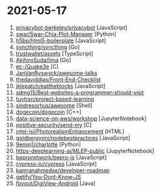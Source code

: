 # 2021-05-17

1. [privacybot-berkeley/privacybot](https://github.com/privacybot-berkeley/privacybot "") [JavaScript]
2. [swar/Swar-Chia-Plot-Manager](https://github.com/swar/Swar-Chia-Plot-Manager "This is a Cross-Platform Plot Manager for Chia Plotting that is simple, easy-to-use, and reliable.") [Python]
3. [h5bp/html5-boilerplate](https://github.com/h5bp/html5-boilerplate "A professional front-end template for building fast, robust, and adaptable web apps or sites.") [JavaScript]
4. [syncthing/syncthing](https://github.com/syncthing/syncthing "Open Source Continuous File Synchronization") [Go]
5. [trustwallet/assets](https://github.com/trustwallet/assets "A comprehensive, up-to-date collection of information about several thousands (!) of crypto tokens.") [TypeScript]
6. [AkihiroSuda/lima](https://github.com/AkihiroSuda/lima "Lima: Linux-on-Mac (macOS subsystem for Linux, containerd for Mac)") [Go]
7. [ec-/Quake3e](https://github.com/ec-/Quake3e "Improved Quake III Arena engine") [C]
8. [JanVanRyswyck/awesome-talks](https://github.com/JanVanRyswyck/awesome-talks "Awesome online talks and screencasts") 
9. [thedaviddias/Front-End-Checklist](https://github.com/thedaviddias/Front-End-Checklist "🗂 The perfect Front-End Checklist for modern websites and meticulous developers") 
10. [jklepatch/eattheblocks](https://github.com/jklepatch/eattheblocks "Source code for Eat The Blocks, a screencast for Ethereum Dapp Developers") [JavaScript]
11. [sdmg15/Best-websites-a-programmer-should-visit](https://github.com/sdmg15/Best-websites-a-programmer-should-visit "🔗 Some useful websites for programmers.") 
12. [tuvtran/project-based-learning](https://github.com/tuvtran/project-based-learning "Curated list of project-based tutorials") 
13. [sindresorhus/awesome](https://github.com/sindresorhus/awesome "😎 Awesome lists about all kinds of interesting topics") [Shell]
14. [dogecoin/dogecoin](https://github.com/dogecoin/dogecoin "very currency") [C++]
15. [data-science-on-aws/workshop](https://github.com/data-science-on-aws/workshop "AI and Machine Learning with Kubeflow, Amazon EKS, and SageMaker") [JupyterNotebook]
16. [positive-security/send-my](https://github.com/positive-security/send-my "Upload arbitrary data via Apple's Find My network.") [C]
17. [intel-isl/PhotorealismEnhancement](https://github.com/intel-isl/PhotorealismEnhancement "Code & Data for Enhancing Photorealism Enhancement") [HTML]
18. [goldbergyoni/nodebestpractices](https://github.com/goldbergyoni/nodebestpractices "✅ The Node.js best practices list (May 2021)") [JavaScript]
19. [9emin1/charlotte](https://github.com/9emin1/charlotte "c++ fully undetected shellcode launcher ;)") [Python]
20. [https-deeplearning-ai/MLEP-public](https://github.com/https-deeplearning-ai/MLEP-public "Public repo for DeepLearning.AI MLEP Specialization") [JupyterNotebook]
21. [bepronetwork/bepro-js](https://github.com/bepronetwork/bepro-js "The repository contains a comprehensive documentation of the bepro.network ecosystem as a javascript framework. If you are new to BEPRO, you might want to check out the Website Overview or our public Start Building Page.") [JavaScript]
22. [cypress-io/cypress](https://github.com/cypress-io/cypress "Fast, easy and reliable testing for anything that runs in a browser.") [JavaScript]
23. [kamranahmedse/developer-roadmap](https://github.com/kamranahmedse/developer-roadmap "Roadmap to becoming a web developer in 2021") 
24. [getify/You-Dont-Know-JS](https://github.com/getify/You-Dont-Know-JS "A book series on JavaScript. @YDKJS on twitter.") 
25. [fpvout/DigiView-Android](https://github.com/fpvout/DigiView-Android "") [Java]
